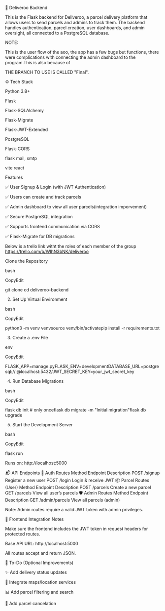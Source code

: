 🚚 Deliveroo Backend

This is the Flask backend for Deliveroo, a parcel delivery platform that allows users to send parcels and admins to track them. The backend handles authentication, parcel creation, user dashboards, and admin oversight, all connected to a PostgreSQL database.

NOTE:

This is the user flow of the aoo, the app has a few bugs but functions, there were complications with connecting the admin dashboard to the program.This is also because of

THE BRANCH TO USE IS CALLED "Final".





⚙️ Tech Stack

Python 3.8+

Flask

Flask-SQLAlchemy

Flask-Migrate

Flask-JWT-Extended

PostgreSQL

Flask-CORS

flask mail, smtp

vite react

Features

✅ User Signup & Login (with JWT Authentication)

✅ Users can create and track parcels

✅ Admin dashboard to view all user parcels(integration imporvement)

✅ Secure PostgreSQL integration

✅ Supports frontend communication via CORS

✅ Flask-Migrate for DB migrations

Below is a trello link witht the roles of each member of the group
https://trello.com/b/WlhN3bNK/deliveroo

Clone the Repository

bash

CopyEdit

git clone <your-repo-url>cd deliveroo-backend

2. Set Up Virtual Environment

bash

CopyEdit

python3 -m venv venvsource venv/bin/activatepip install -r requirements.txt

3. Create a .env File

env

CopyEdit

FLASK_APP=manage.pyFLASK_ENV=developmentDATABASE_URL=postgresql://<username>:<password>@localhost:5432/<your-db-name>JWT_SECRET_KEY=your_jwt_secret_key

4. Run Database Migrations

bash

CopyEdit

flask db init # only onceflask db migrate -m "Initial migration"flask db upgrade

5. Start the Development Server

bash

CopyEdit

flask run

Runs on: http://localhost:5000

📬 API Endpoints
🔐 Auth Routes
Method	Endpoint	Description
POST	/signup	Register a new user
POST	/login	Login & receive JWT
📦 Parcel Routes (User)
Method	Endpoint	Description
POST	/parcels	Create a new parcel
GET	/parcels	View all user’s parcels
🛡️ Admin Routes
Method	Endpoint	Description
GET	/admin/parcels	View all parcels (admin)

Note: Admin routes require a valid JWT token with admin privileges.

🔗 Frontend Integration Notes

Make sure the frontend includes the JWT token in request headers for protected routes.

Base API URL: http://localhost:5000

All routes accept and return JSON.

📝 To-Do (Optional Improvements)

✨ Add delivery status updates

📍 Integrate maps/location services

📊 Add parcel filtering and search

🛑 Add parcel cancelation
